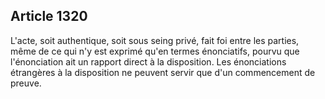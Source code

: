 Article 1320
----
L'acte, soit authentique, soit sous seing privé, fait foi entre les parties,
même de ce qui n'y est exprimé qu'en termes énonciatifs, pourvu que
l'énonciation ait un rapport direct à la disposition. Les énonciations
étrangères à la disposition ne peuvent servir que d'un commencement de preuve.
